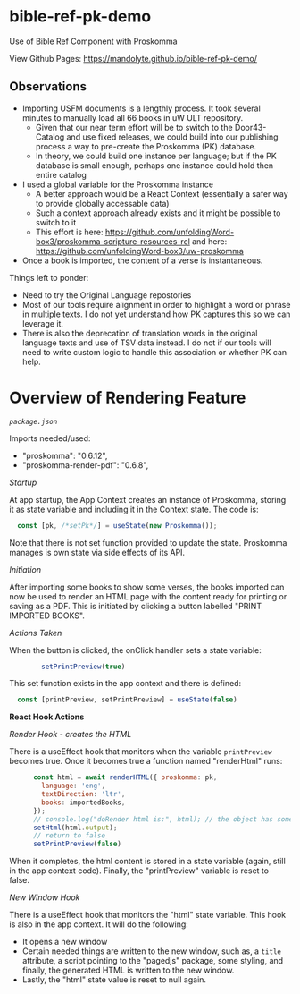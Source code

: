 # bible-ref-pk-demo
Use of Bible Ref Component with Proskomma


View Github Pages: https://mandolyte.github.io/bible-ref-pk-demo/

## Observations

- Importing USFM documents is a lengthly process. It took several minutes to manually load all 66 books in uW ULT repository.
    - Given that our near term effort will be to switch to the Door43-Catalog and use fixed releases, we could build into our publishing process a way to pre-create the Proskomma (PK) database.
    - In theory, we could build one instance per language; but if the PK database is small enough, perhaps one instance could hold then entire catalog
- I used a global variable for the Proskomma instance
    - A better approach would be a React Context (essentially a safer way to provide globally accessable data)
    - Such a context approach already exists and it might be possible to switch to it
    - This effort is here: https://github.com/unfoldingWord-box3/proskomma-scripture-resources-rcl and here:
    https://github.com/unfoldingWord-box3/uw-proskomma
- Once a book is imported, the content of a verse is instantaneous.

Things left to ponder:

- Need to try the Original Language repostories
- Most of our tools require alignment in order to highlight a word or phrase in multiple texts. I do not yet understand how PK captures this so we can leverage it.
- There is also the deprecation of translation words in the original language texts and use of TSV data instead. I do not if our tools will need to write custom logic to handle this association or whether PK can help.


# Overview of Rendering Feature

*`package.json`*

Imports needed/used:
- "proskomma": "0.6.12",
- "proskomma-render-pdf": "0.6.8",

*Startup*

At app startup, the App Context creates an instance of Proskomma, storing it as state variable and including it in the Context state. The code is:

```js
  const [pk, /*setPk*/] = useState(new Proskomma());
```

Note that there is not set function provided to update the state. Proskomma manages is own state via side effects of its API.

*Initiation*

After importing some books to show some verses, the books imported can now be used to render an HTML page with the content ready for printing or saving as a PDF. This is initiated by clicking a button labelled "PRINT IMPORTED BOOKS".

*Actions Taken*

When the button is clicked, the onClick handler sets a state variable:
```js
        setPrintPreview(true)
```

This set function exists in the app context and there is defined:
```js
  const [printPreview, setPrintPreview] = useState(false)
```

**React Hook Actions**

*Render Hook - creates the HTML*

There is a useEffect hook that monitors when the variable `printPreview` becomes true.
Once it becomes true a function named "renderHtml" runs:
```js
      const html = await renderHTML({ proskomma: pk, 
        language: 'eng',
        textDirection: 'ltr',
        books: importedBooks,
      });
      // console.log("doRender html is:", html); // the object has some interesting stuff in it
      setHtml(html.output);
      // return to false
      setPrintPreview(false)
```
When it completes, the html content is stored in a state variable (again, still in the app context code). Finally, the "printPreview" variable is reset to false.

*New Window Hook*

There is a useEffect hook that monitors the "html" state variable. This hook is also in the app context. It will do the following:
- It opens a new window
- Certain needed things are written to the new window, such as, a `title` attribute, a script pointing to the "pagedjs" package, some styling, and finally, the generated HTML is written to the new window.
- Lastly, the "html" state value is reset to null again.

